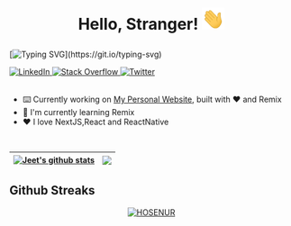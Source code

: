 # <p align="center"> Hello, Stranger! <img src="https://raw.githubusercontent.com/sereneinserenade/sereneinserenade/master/wave.gif" width="40px" /> </p>
  
[![Typing SVG](https://readme-typing-svg.herokuapp.com?color=%2336BCF7&duration=3000&height=60&lines=Welcome+to+my+GitHub+Profile!;I+am+Hosenur+Rahaman!;+A+FullStack+Developer!;a+Computer+Science+student;and+always+down+for+biriyani+%F0%9F%8D%9D.)](https://git.io/typing-svg)
 
   <a href="https://www.instagram.com/hosenur.dev/" target="_blank">
    <img alt="LinkedIn" src="https://img.shields.io/badge/iNSTAGRAM-ff69b4?style=for-the-badge&logo=instagram&logoColor=white">
  </a>   
   <a href="mailto:mail@hosenur.dev" target="_blank">
    <img alt="Stack Overflow" src="https://img.shields.io/badge/Gmail-c14438?style=for-the-badge&logo=gmail&logoColor=white">
  </a>
  <a href="https://twitter.com/hosenurdev" target="_blank">
    <img alt="Twitter " src="https://img.shields.io/badge/Twitter-1ca0f1?style=for-the-badge&labelColor=1ca0f1&logo=twitter&logoColor=white">
  </a>

  <br />
  <br />
  

- ⌨️ Currently working on [My Personal Website](https://nur.codes), built with ❤️ and Remix
- 🌱 I'm currently learning Remix
- ❤️ I love NextJS,React and ReactNative


<br />

<table align="center">
  <thead>
  <tr>
  <th>
    <a href="https://github.com/HOSENUR">
      <img align="center" src="https://github-readme-stats.vercel.app/api?username=HOSENUR&amp;show_icons=true&amp;include_all_commits=true&amp;theme=buefy&amp;hide_border=true" alt="Jeet's github stats" data-canonical-src="https://github-readme-stats.vercel.app/api/top-langs/?username=sereneinserenade&amp;layout=compact&amp;theme=buefy&amp;hide_border=true" style="max-width: 100%;">
<br/>
    </a>
  </th>
  <th>
    <a href="https://github.com/HOSENUR">
      <img align="center" src="https://github-readme-stats.vercel.app/api/top-langs/?username=HOSENUR&amp;layout=compact&amp;theme=buefy&amp;hide_border=true" data-canonical-src="https://github-readme-stats.vercel.app/api/top-langs/?username=HOSENUR&amp;layout=compact&amp;theme=buefy&amp;hide_border=true" style="max-width: 100%;">
    </a>
  </th>
</tr>
</thead>
</table>


## Github Streaks

<p align="center">
  <a href="https://github.com/HOSENUR">
    <img src="https://github-readme-streak-stats.herokuapp.com/?user=HOSENUR" alt="HOSENUR" />    
  </a>
</p>
